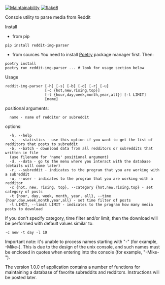 [![Maintainability](https://api.codeclimate.com/v1/badges/92d18413fdc52546576d/maintainability)](https://codeclimate.com/github/qmka/reddit-pars/maintainability)
[![flake8](https://github.com/qmka/reddit-pars/actions/workflows/flake8.yml/badge.svg)](https://github.com/qmka/reddit-pars/actions/workflows/flake8.yml)

Console utility to parse media from Reddit

Install
- from pip
```
pip install reddit-img-parser
```

- from sources
You need to install [Poetry](https://python-poetry.org/docs/) package manager first. Then:
```
poetry install
poetry run reddit-img-parser ... # look for usage section below
```

Usage
```
reddit-img-parser [-h] [-s] [-b] [-d] [-r] [-u]
                  [-c {hot,new,rising,top}]
                  [-t {hour,day,week,month,year,all}] [-l LIMIT]
                  [name]

```

positional arguments:
```
  name - name of redditor or subreddit
```

options:
```
  -h, --help
  -s, --statistics - use this option if you want to get the list of redditors that posts to subreddit
  -b, --batch - download data from all redditors or subreddits that written in file
  (use filename for 'name' positional argument)
  -d, --data - go to the menu where you interact with the database (details will come later)
  -r, --subreddit - indicates to the program that you are working with a subreddit
  -u, --user - indicates to the program that you are working with a redditor
  -c {hot, new, rising, top}, --category {hot,new,rising,top} - set category of posts
  -t {hour, day, week, month, year, all}, --time {hour,day,week,month,year,all} - set time filter of posts
  -l LIMIT, --limit LIMIT - indicates to the program how many media posts to download
```

If you don't specify category, time filter and/or limit, then the download will be performed with default values similar to: 
```
-c new -t day -l 10
```

Important note: it's unable to process names starting with "-" (for example, -Mike-). This is due to the design of the unix console, and such names must be enclosed in quotes when entering into the console (for example, "-Mike-").

The version 1.0.0 of application contains a number of functions for maintaining a database of favorite subreddits and redditors. Instructions will be posted later.